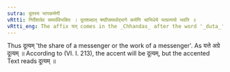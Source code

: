 ```yaml
---
sutra: दूतस्य भागकर्मणी
vRtti: निर्देशादेव समर्थविभक्तिः । दूतशब्दात् षष्ठीसमर्थाद्भागे कर्मणि चाभिधेये यत्प्रत्ययो भवति ॥
vRtti_eng: The affix यत् comes in the _Chhandas_ after the word '_duta_' in the genitive case in construction, in the sense of 'its share' or 'its duty.'
---
```

Thus दूत्यम् 'the share of a messenger or the work of a messenger'. As यत्ते अग्रे दूत्यम् ॥ According to (VI. I. 213), the accent will be दूत्यम्, but the accented Text reads दूत्यम् ॥
